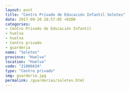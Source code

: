 ```yaml
---
layout: post
title: "Centro Privado de Educación Infantil Soletes"
date: 2017-09-20 20:57:05 +0200
categories:
- Centro Privado de Educación Infantil
- huelva
- huelva
- Centro privado
- guarderia
name: "Soletes"
province: "Huelva"
location: "Huelva"
code: "21006634"
type: "Centro privado"
img: guarderia.jpg
permalink: /guarderias/soletes.html
---
```

